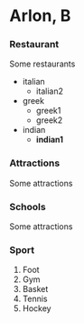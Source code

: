 # Arlon, B
### Restaurant

Some restaurants
* italian
  * italian2
* greek
  * greek1
  * greek2
* indian
  * **indian1**
  


### Attractions

Some attractions

### Schools

Some attractions

### Sport

1. Foot
2. Gym
3. Basket
4. Tennis
4. Hockey


